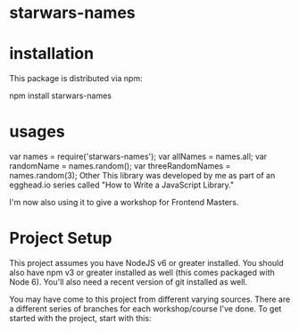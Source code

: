 # starwars-names

# installation

This package is distributed via npm:

npm install starwars-names
# usages
var names = require('starwars-names');
var allNames = names.all;
var randomName = names.random();
var threeRandomNames = names.random(3);
Other
This library was developed by me as part of an egghead.io series called "How to Write a JavaScript Library."

I'm now also using it to give a workshop for Frontend Masters.

# Project Setup
This project assumes you have NodeJS v6 or greater installed. You should also have npm v3 or greater installed as well (this comes packaged with Node 6). You'll also need a recent version of git installed as well.

You may have come to this project from different varying sources. There are a different series of branches for each workshop/course I've done. To get started with the project, start with this:


